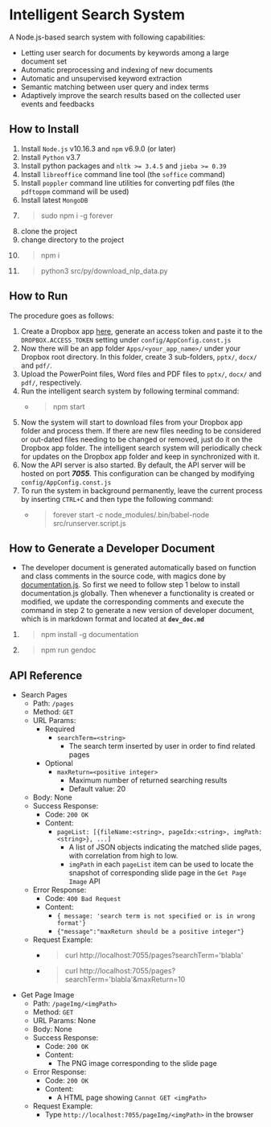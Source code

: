 # Intelligent Search System
A Node.js-based search system with following capabilities:
- Letting user search for documents by keywords among a large document set
- Automatic preprocessing and indexing of new documents
- Automatic and unsupervised keyword extraction
- Semantic matching between user query and index terms
- Adaptively improve the search results based on the collected user events and feedbacks

## How to Install
1. Install `Node.js` v10.16.3 and `npm` v6.9.0 (or later)
2. Install `Python` v3.7
3. Install python packages and `nltk >= 3.4.5` and `jieba >= 0.39`
4. Install `libreoffice` command line tool (the `soffice` command)
5. Install `poppler` command line utilities for converting pdf files (the `pdftoppm` command will be used)
6. Install latest `MongoDB`
7. > sudo npm i -g forever
8. clone the project
9. change directory to the project
10. > npm i
11. > python3 src/py/download_nlp_data.py

## How to Run
The procedure goes as follows:
1. Create a Dropbox app [here](https://www.dropbox.com/developers/apps), generate an access token and paste it to the `DROPBOX.ACCESS_TOKEN` setting under `config/AppConfig.const.js`
2. Now there will be an app folder `Apps/<your_app_name>/` under your Dropbox root directory. In this folder, create 3 sub-folders, `pptx/`, `docx/` and `pdf/`.
3. Upload the PowerPoint files, Word files and PDF files to `pptx/`, `docx/` and `pdf/`, respectively.
4. Run the intelligent search system by following terminal command:
    - > npm start
5. Now the system will start to download files from your Dropbox app folder and process them. If there are new files needing to be considered or out-dated files needing to be changed or removed, just do it on the Dropbox app folder. The intelligent search system will periodically check for updates on the Dropbox app folder and keep in synchronized with it.
6. Now the API server is also started. By default, the API server will be hosted on port ***7055***. This configuration can be changed by modifying `config/AppConfig.const.js`
8. To run the system in background permanently, leave the current process by inserting `CTRL+C` and then type the following command:
    - > forever start -c node_modules/.bin/babel-node src/runserver.script.js

## How to Generate a Developer Document
- The developer document is generated automatically based on function and class comments in the source code, with magics done by [documentation.js](https://github.com/documentationjs/documentation). So first we need to follow step 1 below to install documentation.js globally. Then whenever a functionality is created or modified, we update the corresponding comments and execute the command in step 2 to generate a new version of developer document, which is in markdown format and located at **`dev_doc.md`**
1. > npm install -g documentation
2. > npm run gendoc

## API Reference
- Search Pages
  - Path: `/pages`
  - Method: `GET`
  - URL Params:
    - Required
      - `searchTerm=<string>`
        - The search term inserted by user in order to find related pages
    - Optional
      - `maxReturn=<positive integer>`
        - Maximum number of returned searching results
        - Default value: 20
  - Body: None
  - Success Response:
    - Code: `200 OK`
    - Content:
      - `pageList: [{fileName:<string>, pageIdx:<string>, imgPath:<string>}, ...]`
        - A list of JSON objects indicating the matched slide pages, with correlation from high to low.
        - `imgPath` in each `pageList` item can be used to locate the snapshot of corresponding slide page in the `Get Page Image` API
  - Error Response:
    - Code: `400 Bad Request`
    - Content:
      - `{ message: 'search term is not specified or is in wrong format'}`
      - `{"message":"maxReturn should be a positive integer"}`
  - Request Example:
    - > curl http://localhost:7055/pages?searchTerm='blabla'
    - > curl http://localhost:7055/pages?searchTerm='blabla'&maxReturn=10
- Get Page Image
  - Path: `/pageImg/<imgPath>`
  - Method: `GET`
  - URL Params: None
  - Body: None
  - Success Response:
    - Code: `200 OK`
    - Content:
      - The PNG image corresponding to the slide page
  - Error Response:
    - Code: `200 OK`
    - Content:
      -  A HTML page showing `Cannot GET <imgPath>`
  - Request Example:
    - Type `http://localhost:7055/pageImg/<imgPath>` in the browser
